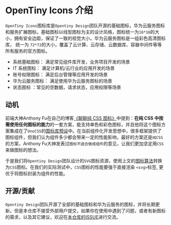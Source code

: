 # OpenTiny Icons 介绍

`OpenTiny Icons`图标库是`Opentiny Design`团队开源的基础图标，华为云服务图标和服务扩展图标。基础图标以线型图标为主的设计风格，图标统一为`16*16`的大小，拥有安全边距，保证了一致的视觉大小。华为云服务图标是一组彩色高清图标库， 统一为 `72*72`的大小，覆盖了云计算、云存储、云数据库、容器中间件等等所有服务的官方图标。

+ 系统基础图标： 满足常见组件库开发，业务项目开发的场景
+ IT 系统图标： 满足计算机/云行业的应用开发的场景
+ 账号权限图标： 满足后台管理等应用开发的场景
+ 华为云服务图标： 满足使用华为云服务图标的场景
+ 状态图标 ：常见的空数据，请求状态，应用权限等场景

## 动机

前端大神Anthony Fu在自己的博客[《聊聊纯 CSS 图标》](https://antfu.me/posts/icons-in-pure-css-zh)中提到：**在纯 CSS 中按需使用任何图标的能力**的一套方案，能支持单色和彩色图标，并且他将这个图标方案集成在了`UnoCSS`的[图标库预设](https://unocss.dev/presets/icons)中。在当前组件化开发思想中，很多框架提供了图标组件，但我们认为组件多少都会带来一定的性能影响，最好的方案还是`纯CSS`的方案，Anthony Fu大神发表过`图标不适合做成组件`的意见，让我们更加坚定用`CSS`来做图标的想法。

于是我们将`Opentiny Design`团队设计的`SVG`图标资源，使用上文的[图标算法](https://github.com/opentiny/icons/blob/7e1dde24f54c678dabc3eb4f3c837380a2a66a1c/scripts/build.ts#L81)转换为`CSS`图标。在我们的实际测试中，`CSS`图标的性能要强于直接渲染 `<svg>`标签, 更优于将图标封装为组件的性能。 

## 开源/贡献

`Opentiny Design`团队开源了全部的基础图标和华为云服务的图标，并将长期更新。但是本仓库不接受外部用户提交，如果你在使用中遇到了问题，或者有新图标的需求，以及其它建议，欢迎在[本仓库的ISSUE](https://github.com/opentiny/icons/issues)进行交流。
 